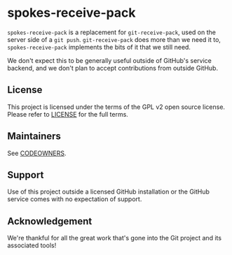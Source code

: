 # spokes-receive-pack

`spokes-receive-pack` is a replacement for `git-receive-pack`, used on the server side of a `git push`. `git-receive-pack` does more than we need it to, `spokes-receive-pack` implements the bits of it that we still need.

We don't expect this to be generally useful outside of GitHub's service backend, and we don't plan to accept contributions from outside GitHub.

## License 

This project is licensed under the terms of the GPL v2 open source license. Please refer to [LICENSE](./LICENSE) for the full terms.

## Maintainers 

See [CODEOWNERS](./CODEOWNERS).

## Support

Use of this project outside a licensed GitHub installation or the GitHub service comes with no expectation of support.

## Acknowledgement

We're thankful for all the great work that's gone into the Git project and its associated tools!
